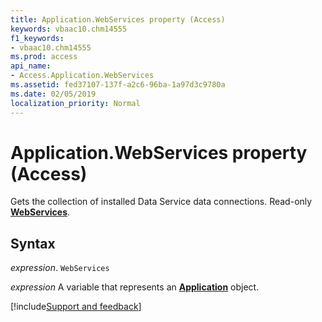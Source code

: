 ```yaml
---
title: Application.WebServices property (Access)
keywords: vbaac10.chm14555
f1_keywords:
- vbaac10.chm14555
ms.prod: access
api_name:
- Access.Application.WebServices
ms.assetid: fed37107-137f-a2c6-96ba-1a97d3c9780a
ms.date: 02/05/2019
localization_priority: Normal
---
```



# Application.WebServices property (Access)

Gets the collection of installed Data Service data connections. Read-only **[WebServices](Access.WebServices.md)**.


## Syntax

_expression_. `WebServices`

_expression_ A variable that represents an **[Application](Access.Application.md)** object.




[!include[Support and feedback](~/includes/feedback-boilerplate.md)]